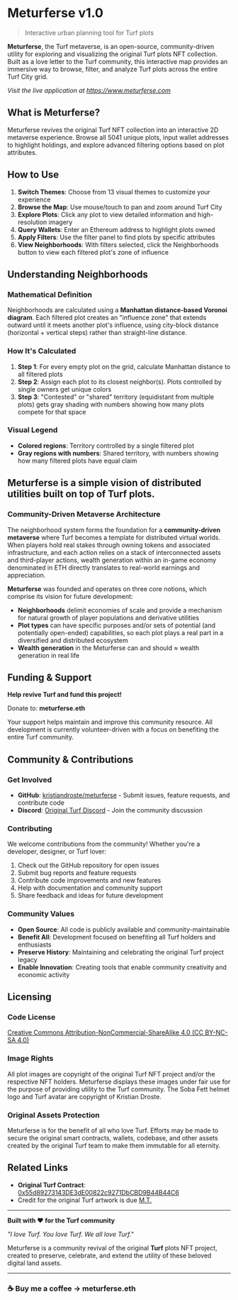 # Meturferse v1.0
> Interactive urban planning tool for Turf plots

**Meturferse**, the Turf metaverse, is an open-source, community-driven utility for exploring and visualizing the original Turf plots NFT collection. Built as a love letter to the Turf community, this interactive map provides an immersive way to browse, filter, and analyze Turf plots across the entire Turf City grid.

*Visit the live application at https://www.meturferse.com*


## What is Meturferse?

Meturferse revives the original Turf NFT collection into an interactive 2D metaverse experience. Browse all 5041 unique plots, input wallet addresses to highlight holdings, and explore advanced filtering options based on plot attributes.


## How to Use

1. **Switch Themes**: Choose from 13 visual themes to customize your experience
2. **Browse the Map**: Use mouse/touch to pan and zoom around Turf City
3. **Explore Plots**: Click any plot to view detailed information and high-resolution imagery
4. **Query Wallets**: Enter an Ethereum address to highlight plots owned
5. **Apply Filters**: Use the filter panel to find plots by specific attributes
6. **View Neighborhoods**: With filters selected, click the Neighborhoods button to view each filtered plot's zone of influence


## Understanding Neighborhoods

### Mathematical Definition
Neighborhoods are calculated using a **Manhattan distance-based Voronoi diagram**. Each filtered plot creates an "influence zone" that extends outward until it meets another plot's influence, using city-block distance (horizontal + vertical steps) rather than straight-line distance.

### How It's Calculated
1. **Step 1**: For every empty plot on the grid, calculate Manhattan distance to all filtered plots
2. **Step 2**: Assign each plot to its closest neighbor(s). Plots controlled by single owners get unique colors
3. **Step 3**: "Contested" or "shared" territory (equidistant from multiple plots) gets gray shading with numbers showing how many plots compete for that space

### Visual Legend
- **Colored regions**: Territory controlled by a single filtered plot
- **Gray regions with numbers**: Shared territory, with numbers showing how many filtered plots have equal claim


## Meturferse is a simple vision of distributed utilities built on top of Turf plots.

### Community-Driven Metaverse Architecture
The neighborhood system forms the foundation for a **community-driven metaverse** where Turf becomes a template for distributed virtual worlds. When players hold real stakes through owning tokens and associated infrastructure, and each action relies on a stack of interconnected assets and third-player actions, wealth generation within an in-game economy denominated in ETH directly translates to real-world earnings and appreciation.

**Meturferse** was founded and operates on three core notions, which comprise its vision for future development:

- **Neighborhoods** delimit economies of scale and provide a mechanism for natural growth of player populations and derivative utilities
- **Plot types** can have specific purposes and/or sets of potential (and potentially open-ended) capabilities, so each plot plays a real part in a diversified and distributed ecosystem
- **Wealth generation** in the Meturferse can and should ≈ wealth generation in real life


## Funding & Support

**Help revive Turf and fund this project!**

Donate to: **meturferse.eth** 

Your support helps maintain and improve this community resource. All development is currently volunteer-driven with a focus on benefiting the entire Turf community.


## Community & Contributions

### Get Involved
- **GitHub**: [kristiandroste/meturferse](https://github.com/kristiandroste/meturferse) - Submit issues, feature requests, and contribute code
- **Discord**: [Original Turf Discord](https://discord.gg/jcjTjzDFJj) - Join the community discussion

### Contributing
We welcome contributions from the community! Whether you're a developer, designer, or Turf lover:

1. Check out the GitHub repository for open issues
2. Submit bug reports and feature requests
3. Contribute code improvements and new features
4. Help with documentation and community support
5. Share feedback and ideas for future development

### Community Values
- **Open Source**: All code is publicly available and community-maintainable
- **Benefit All**: Development focused on benefiting all Turf holders and enthusiasts
- **Preserve History**: Maintaining and celebrating the original Turf project legacy
- **Enable Innovation**: Creating tools that enable community creativity and economic activity


## Licensing

### Code License
[Creative Commons Attribution-NonCommercial-ShareAlike 4.0 (CC BY-NC-SA 4.0)](https://creativecommons.org/licenses/by-nc-sa/4.0/)

### Image Rights
All plot images are copyright of the original Turf NFT project and/or the respective NFT holders. Meturferse displays these images under fair use for the purpose of providing utility to the Turf community.
The Soba Fett helmet logo and Turf avatar are copyright of Kristian Droste.

### Original Assets Protection
Meturferse is for the benefit of all who love Turf. Efforts may be made to secure the original smart contracts, wallets, codebase, and other assets created by the original Turf team to make them immutable for all eternity.


## Related Links

- **Original Turf Contract**: [0x55d89273143DE3dE00822c9271DbCBD9B44B44C6](https://etherscan.io/address/0x55d89273143DE3dE00822c9271DbCBD9B44B44C6)
- Credit for the original Turf artwork is due [M.T.](https://tseng.co)

---


**Built with ❤️ for the Turf community**

*"I love Turf. You love Turf. We all love Turf."*

Meturferse is a community revival of the original **Turf** plots NFT project, created to preserve, celebrate, and extend the utility of these beloved digital land assets.

---
### ☕ Buy me a coffee → meturferse.eth
